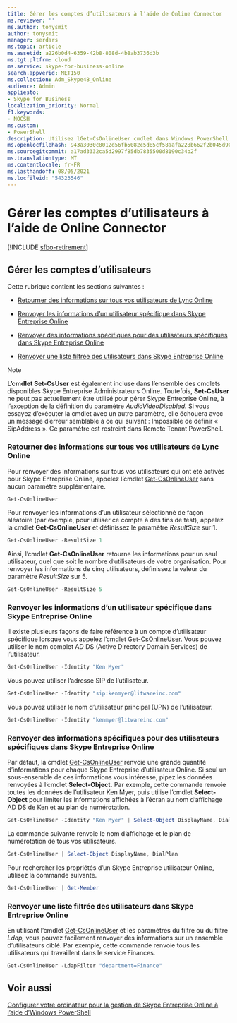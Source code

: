 ```yaml
---
title: Gérer les comptes d’utilisateurs à l’aide de Online Connector
ms.reviewer: ''
ms.author: tonysmit
author: tonysmit
manager: serdars
ms.topic: article
ms.assetid: a226b0d4-6359-42b8-808d-4b8ab3736d3b
ms.tgt.pltfrm: cloud
ms.service: skype-for-business-online
search.appverid: MET150
ms.collection: Adm_Skype4B_Online
audience: Admin
appliesto:
- Skype for Business
localization_priority: Normal
f1.keywords:
- NOCSH
ms.custom:
- PowerShell
description: Utilisez lGet-CsOnlineUser cmdlet dans Windows PowerShell pour obtenir des informations sur les utilisateurs en ligne Skype Entreprise organisation.
ms.openlocfilehash: 943a3030c8012d56fb5082c5d85cf58aafa228b662f2b045d90c9d3ba97d80aa
ms.sourcegitcommit: a17ad3332ca5d2997f85db7835500d8190c34b2f
ms.translationtype: MT
ms.contentlocale: fr-FR
ms.lasthandoff: 08/05/2021
ms.locfileid: "54323546"
---
```

# <a name="manage-user-accounts-using-the-online-connector"></a>Gérer les comptes d’utilisateurs à l’aide de Online Connector

[!INCLUDE [sfbo-retirement](../../Hub/includes/sfbo-retirement.md)]

## <a name="manage-user-accounts"></a>Gérer les comptes d’utilisateurs

Cette rubrique contient les sections suivantes :

- [Retourner des informations sur tous vos utilisateurs de Lync Online](manage-user-accounts-using-the-online-connector.md#BKAllUsers)

- [Renvoyer les informations d’un utilisateur spécifique dans Skype Entreprise Online](manage-user-accounts-using-the-online-connector.md#BKSpecificUser)

- [Renvoyer des informations spécifiques pour des utilisateurs spécifiques dans Skype Entreprise Online](manage-user-accounts-using-the-online-connector.md#BKSpecificUsers)

- [Renvoyer une liste filtrée des utilisateurs dans Skype Entreprise Online](manage-user-accounts-using-the-online-connector.md#BKListofUsers)

> [!NOTE]
> **L’cmdlet Set-CsUser** est également incluse dans l’ensemble des cmdlets disponibles Skype Entreprise Administrateurs Online. Toutefois, **Set-CsUser** ne peut pas actuellement être utilisé pour gérer Skype Entreprise Online, à l’exception de la définition du paramètre _AudioVideoDisabled._ Si vous essayez d’exécuter la cmdlet avec un autre paramètre, elle échouera avec un message d’erreur semblable à ce qui suivant : Impossible de définir « SipAddress ». Ce paramètre est restreint dans Remote Tenant PowerShell.

### <a name="return-information-about-all-your-skype-for-business-online-users"></a>Retourner des informations sur tous vos utilisateurs de Lync Online
<a name="BKAllUsers"> </a>

Pour renvoyer des informations sur tous vos utilisateurs qui ont été activés pour Skype Entreprise Online, appelez l’cmdlet [Get-CsOnlineUser](/powershell/module/skype/Get-CsOnlineUser) sans aucun paramètre supplémentaire.

```PowerShell
Get-CsOnlineUser
```

Pour renvoyer les informations d’un utilisateur sélectionné de façon aléatoire (par exemple, pour utiliser ce compte à des fins de test), appelez la cmdlet **Get-CsOnlineUser** et définissez le paramètre _ResultSize_ sur 1.

```PowerShell
Get-CsOnlineUser -ResultSize 1
```

Ainsi, l’cmdlet **Get-CsOnlineUser** retourne les informations pour un seul utilisateur, quel que soit le nombre d’utilisateurs de votre organisation. Pour renvoyer les informations de cinq utilisateurs, définissez la valeur du paramètre _ResultSize_ sur 5.

```PowerShell
Get-CsOnlineUser -ResultSize 5
```

### <a name="return-information-for-a-specific-user-in-skype-for-business-online"></a>Renvoyer les informations d’un utilisateur spécifique dans Skype Entreprise Online
<a name="BKSpecificUser"> </a>

Il existe plusieurs façons de faire référence à un compte d’utilisateur spécifique lorsque vous appelez l’cmdlet [Get-CsOnlineUser.](/powershell/module/skype/Get-CsOnlineUser) Vous pouvez utiliser le nom complet AD DS (Active Directory Domain Services) de l’utilisateur.

```PowerShell
Get-CsOnlineUser -Identity "Ken Myer"
```

Vous pouvez utiliser l’adresse SIP de l’utilisateur.

```PowerShell
Get-CsOnlineUser -Identity "sip:kenmyer@litwareinc.com"
```

Vous pouvez utiliser le nom d’utilisateur principal (UPN) de l’utilisateur.

```PowerShell
Get-CsOnlineUser -Identity "kenmyer@litwareinc.com"
```

### <a name="return-specific-information-for-specific-users-in-skype-for-business-online"></a>Renvoyer des informations spécifiques pour des utilisateurs spécifiques dans Skype Entreprise Online
<a name="BKSpecificUsers"> </a>

Par défaut, la cmdlet [Get-CsOnlineUser](/powershell/module/skype/Get-CsOnlineUser) renvoie une grande quantité d’informations pour chaque Skype Entreprise d’utilisateur Online. Si seul un sous-ensemble de ces informations vous intéresse, pipez les données renvoyées à l’cmdlet **Select-Object.** Par exemple, cette commande renvoie toutes les données de l’utilisateur Ken Myer, puis utilise l’cmdlet **Select-Object** pour limiter les informations affichées à l’écran au nom d’affichage AD DS de Ken et au plan de numérotation.

```PowerShell
Get-CsOnlineUser -Identity "Ken Myer" | Select-Object DisplayName, DialPlan
```

La commande suivante renvoie le nom d’affichage et le plan de numérotation de tous vos utilisateurs.

```PowerShell
Get-CsOnlineUser | Select-Object DisplayName, DialPlan
```

Pour rechercher les propriétés d’un Skype Entreprise utilisateur Online, utilisez la commande suivante.

```PowerShell
Get-CsOnlineUser | Get-Member
```

### <a name="return-a-filtered-list-of-users-in-skype-for-business-online"></a>Renvoyer une liste filtrée des utilisateurs dans Skype Entreprise Online
<a name="BKListofUsers"> </a>

En utilisant l’cmdlet [Get-CsOnlineUser](/powershell/module/skype/Get-CsOnlineUser) et les  paramètres du filtre ou du filtre _Ldap,_ vous pouvez facilement renvoyer des informations sur un ensemble d’utilisateurs ciblé. Par exemple, cette commande renvoie tous les utilisateurs qui travaillent dans le service Finances.

```PowerShell
Get-CsOnlineUser -LdapFilter "department=Finance"
```

## <a name="related-topics"></a>Voir aussi
[Configurer votre ordinateur pour la gestion de Skype Entreprise Online à l’aide d’Windows PowerShell](set-up-your-computer-for-windows-powershell.md)
